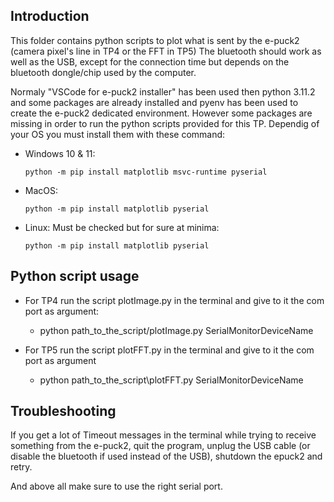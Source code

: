 ## Introduction
This folder contains python scripts to plot what is sent by the e-puck2 (camera pixel's line in TP4 or the FFT in TP5)
The bluetooth should work as well as the USB, except for the connection time but depends on the bluetooth dongle/chip used by the computer.

Normaly "VSCode for e-puck2 installer" has been used then python 3.11.2 and some packages are already installed and pyenv has been used to create the e-puck2 dedicated environment.
However some packages are missing in order to run the python scripts provided for this TP. Dependig of your OS you must install them with these command:

- Windows 10 & 11:
	```shell
	python -m pip install matplotlib msvc-runtime pyserial
	```
- MacOS:
	```shell
	python -m pip install matplotlib pyserial
	```
- Linux: Must be checked but for sure at minima: 
	```shell
	python -m pip install matplotlib pyserial
	```

## Python script usage
- For TP4 run the script plotImage.py in the terminal and give to it the com port as argument:
	- python path_to_the_script/plotImage.py SerialMonitorDeviceName

- For TP5 run the script plotFFT.py in the terminal and give to it the com port as argument
	- python path_to_the_script\plotFFT.py SerialMonitorDeviceName

## Troubleshooting
If you get a lot of Timeout messages in the terminal while trying to receive something from the e-puck2, quit the program, unplug the USB cable (or disable the bluetooth if used instead of the USB), shutdown the epuck2 and retry.

And above all make sure to use the right serial port.